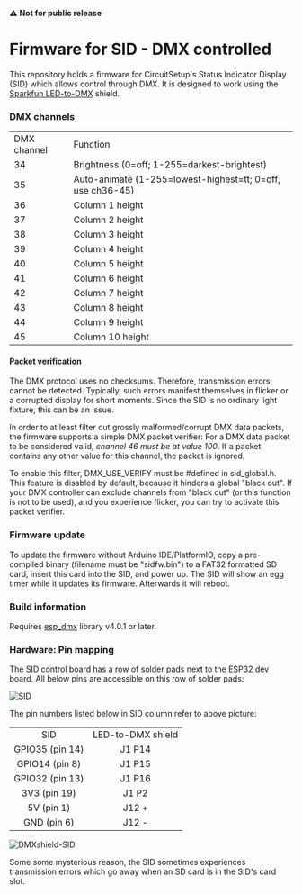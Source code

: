 
**&#9888; Not for public release**

# Firmware for SID - DMX controlled

This repository holds a firmware for CircuitSetup's Status Indicator Display (SID) which allows control through DMX. It is designed to work using the [Sparkfun LED-to-DMX](https://www.sparkfun.com/products/15110) shield.

### DMX channels

<table>
    <tr><td>DMX channel</td><td>Function</td></tr>
    <tr><td>34</td><td>Brightness (0=off; 1-255=darkest-brightest)</td></tr>
    <tr><td>35</td><td>Auto-animate (1-255=lowest-highest=tt; 0=off, use ch36-45)</td></tr>
    <tr><td>36</td><td>Column 1 height</td></tr>
    <tr><td>37</td><td>Column 2 height</td></tr>
    <tr><td>38</td><td>Column 3 height</td></tr>
    <tr><td>39</td><td>Column 4 height</td></tr>
    <tr><td>40</td><td>Column 5 height</td></tr>
    <tr><td>41</td><td>Column 6 height</td></tr>
    <tr><td>42</td><td>Column 7 height</td></tr>
    <tr><td>43</td><td>Column 8 height</td></tr>
    <tr><td>44</td><td>Column 9 height</td></tr>
    <tr><td>45</td><td>Column 10 height</td></tr>
</table>

#### Packet verification

The DMX protocol uses no checksums. Therefore, transmission errors cannot be detected. Typically, such errors manifest themselves in flicker or a corrupted display for short moments. Since the SID is no ordinary light fixture, this can be an issue.

In order to at least filter out grossly malformed/corrupt DMX data packets, the firmware supports a simple DMX packet verifier: For a DMX data packet to be considered valid, _channel 46 must be at value 100_. If a packet contains any other value for this channel, the packet is ignored. 

To enable this filter, DMX_USE_VERIFY must be #defined in sid_global.h. This feature is disabled by default, because it hinders a global "black out". If your DMX controller can exclude channels from "black out" (or this function is not to be used), and you experience flicker, you can try to activate this packet verifier.

### Firmware update

To update the firmware without Arduino IDE/PlatformIO, copy a pre-compiled binary (filename must be "sidfw.bin") to a FAT32 formatted SD card, insert this card into the SID, and power up. The SID will show an egg timer while it updates its firmware. Afterwards it will reboot.

### Build information

Requires [esp_dmx](https://github.com/someweisguy/esp_dmx) library v4.0.1 or later.

### Hardware: Pin mapping

The SID control board has a row of solder pads next to the ESP32 dev board. All below pins are accessible on this row of solder pads:

![SID](https://github.com/realA10001986/SID-DMX/assets/76924199/2a595c14-b8a1-4972-9907-6ba399776696)

The pin numbers listed below in SID column refer to above picture:

<table>
    <tr>
     <td align="center">SID</td><td align="center">LED-to-DMX shield</td>
    </tr>
    <tr>
     <td align="center">GPIO35 (pin 14)</a></td>
     <td align="center">J1 P14</td>
    </tr>
    <tr>
     <td align="center">GPIO14 (pin 8)</td>
     <td align="center">J1 P15</td>
    </tr>
    <tr>
     <td align="center">GPIO32 (pin 13)</td>
     <td align="center">J1 P16</td>
    </tr>
    <tr>
     <td align="center">3V3 (pin 19)</td>
     <td align="center">J1 P2</td>
    </tr>
    <tr>
     <td align="center">5V (pin 1)</td>
     <td align="center">J12 +</td>
    </tr>
    <tr>
     <td align="center">GND (pin 6)</td>
     <td align="center">J12 -</td>
    </tr>
 </table>

![DMXshield-SID](https://github.com/realA10001986/SID-DMX/assets/76924199/e52c31c2-751e-43fa-9b70-20f75fabfe16)

Some some mysterious reason, the SID sometimes experiences transmission errors which go away when an SD card is in the SID's card slot.
